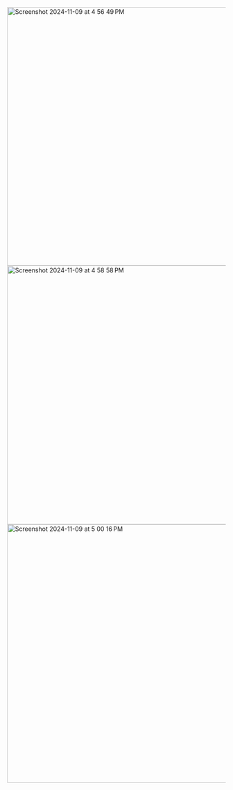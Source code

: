 <img width="597" alt="Screenshot 2024-11-09 at 4 56 49 PM" src="https://github.com/user-attachments/assets/b6d3b7f3-a32d-4523-bb47-c28df456d51b">

<img width="597" alt="Screenshot 2024-11-09 at 4 58 58 PM" src="https://github.com/user-attachments/assets/809d15cc-bfd6-494f-bb90-dd4d80d420e3">

<img width="597" alt="Screenshot 2024-11-09 at 5 00 16 PM" src="https://github.com/user-attachments/assets/ff689111-0279-43d0-a254-241a54132f2a">



